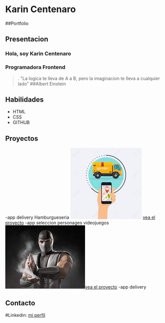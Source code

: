 # Karin Centenaro 
##Portfolio 
## Presentacion 
### Hola, soy Karin Centenaro
### Programadora Frontend

>. "La logica te lleva de A a B, pero la imaginacion te lleva a cualquier lado" 
##Albert Einstein
## Habilidades 
- HTML
- CSS
- GITHUB

## Proyectos 
-app delivery Hamburgueseria
![imagen platos con hamburguer](delivery.jfif) [vea el proyecto](https://delivery-karintech.vercel.app/) 
-app seleccion personages videojuegos
![imagen guerrero videojuegos](smoke.jfif)[vea el proyecto](https://selector-personage.vercel.app/)
-app delivery 
## Contacto 
#Linkedin:  [mi perfil](https://www.linkedin.com/in/karin-centenaro-98652a229/)

